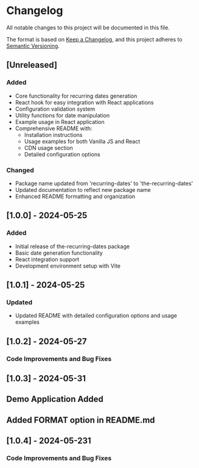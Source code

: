 # Changelog

All notable changes to this project will be documented in this file.

The format is based on [Keep a Changelog](https://keepachangelog.com/en/1.0.0/),
and this project adheres to [Semantic Versioning](https://semver.org/spec/v2.0.0.html).

## [Unreleased]

### Added

- Core functionality for recurring dates generation
- React hook for easy integration with React applications
- Configuration validation system
- Utility functions for date manipulation
- Example usage in React application
- Comprehensive README with:
  - Installation instructions
  - Usage examples for both Vanilla JS and React
  - CDN usage section
  - Detailed configuration options

### Changed

- Package name updated from 'recurring-dates' to 'the-recurring-dates'
- Updated documentation to reflect new package name
- Enhanced README formatting and organization

## [1.0.0] - 2024-05-25

### Added

- Initial release of the-recurring-dates package
- Basic date generation functionality
- React integration support
- Development environment setup with Vite

## [1.0.1] - 2024-05-25

### Updated

- Updated README with detailed configuration options and usage examples

## [1.0.2] - 2024-05-27

### Code Improvements and Bug Fixes


## [1.0.3] - 2024-05-31

## Demo Application Added
## Added FORMAT option in README.md


## [1.0.4] - 2024-05-231

### Code Improvements and Bug Fixes

